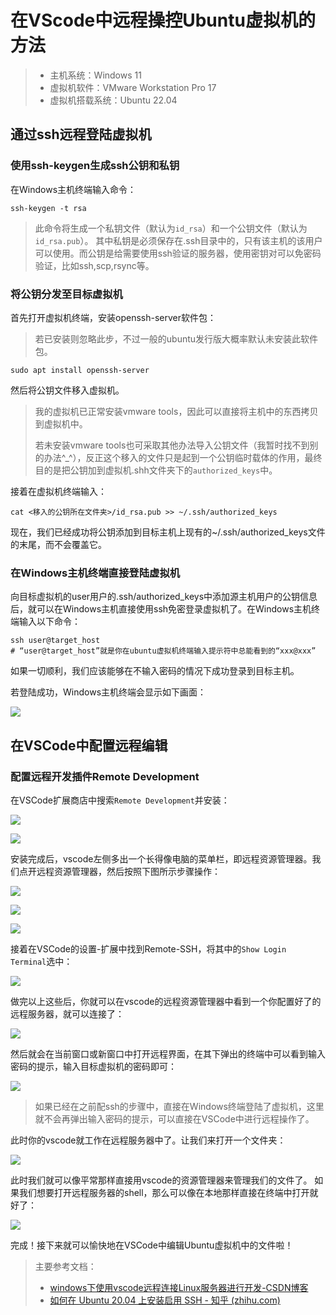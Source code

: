 # 在VScode中远程操控Ubuntu虚拟机的方法

> - 主机系统：Windows 11
> - 虚拟机软件：VMware Workstation Pro 17
> - 虚拟机搭载系统：Ubuntu 22.04

## 通过ssh远程登陆虚拟机

### 使用ssh-keygen生成ssh公钥和私钥

在Windows主机终端输入命令：

```
ssh-keygen -t rsa
```

> 此命令将生成一个私钥文件（默认为`id_rsa`）和一个公钥文件（默认为`id_rsa.pub`）。
> 其中私钥是必须保存在.ssh目录中的，只有该主机的该用户可以使用。而公钥是给需要使用ssh验证的服务器，使用密钥对可以免密码验证，比如ssh,scp,rsync等。

### 将公钥分发至目标虚拟机

首先打开虚拟机终端，安装openssh-server软件包：

> 若已安装则忽略此步，不过一般的ubuntu发行版大概率默认未安装此软件包。

```
sudo apt install openssh-server
```

然后将公钥文件移入虚拟机。

> 我的虚拟机已正常安装vmware tools，因此可以直接将主机中的东西拷贝到虚拟机中。
>
> 若未安装vmware tools也可采取其他办法导入公钥文件（我暂时找不到别的办法^_^），反正这个移入的文件只是起到一个公钥临时载体的作用，最终目的是把公钥加到虚拟机.shh文件夹下的`authorized_keys`中。

接着在虚拟机终端输入：

```
cat <移入的公钥所在文件夹>/id_rsa.pub >> ~/.ssh/authorized_keys
```

现在，我们已经成功将公钥添加到目标主机上现有的~/.ssh/authorized_keys文件的末尾，而不会覆盖它。

### 在Windows主机终端直接登陆虚拟机

向目标虚拟机的user用户的.ssh/authorized_keys中添加源主机用户的公钥信息后，就可以在Windows主机直接使用ssh免密登录虚拟机了。在Windows主机终端输入以下命令：

```
ssh user@target_host
# “user@target_host”就是你在ubuntu虚拟机终端输入提示符中总能看到的“xxx@xxx”
```

如果一切顺利，我们应该能够在不输入密码的情况下成功登录到目标主机。

若登陆成功，Windows主机终端会显示如下画面：

![](1.png)

## 在VSCode中配置远程编辑

### 配置远程开发插件Remote Development

在VSCode扩展商店中搜索`Remote Development`并安装：

![](2.png)

![](3.png)

安装完成后，vscode左侧多出一个长得像电脑的菜单栏，即远程资源管理器。我们点开远程资源管理器，然后按照下图所示步骤操作：

![](4.png)

![](5.png)

![](6.png)

接着在VSCode的设置-扩展中找到Remote-SSH，将其中的`Show Login Terminal`选中：

![](7.png)

做完以上这些后，你就可以在vscode的远程资源管理器中看到一个你配置好了的远程服务器，就可以连接了：

![](8.png)

然后就会在当前窗口或新窗口中打开远程界面，在其下弹出的终端中可以看到输入密码的提示，输入目标虚拟机的密码即可：

![](9.png)

> 如果已经在之前配ssh的步骤中，直接在Windows终端登陆了虚拟机，这里就不会再弹出输入密码的提示，可以直接在VSCode中进行远程操作了。

此时你的vscode就工作在远程服务器中了。让我们来打开一个文件夹：

![](10.png)

此时我们就可以像平常那样直接用vscode的资源管理器来管理我们的文件了。
如果我们想要打开远程服务器的shell，那么可以像在本地那样直接在终端中打开就好了：

![](11.png)

完成！接下来就可以愉快地在VSCode中编辑Ubuntu虚拟机中的文件啦！

> 主要参考文档：
>
> - [windows下使用vscode远程连接Linux服务器进行开发-CSDN博客](https://blog.csdn.net/irober/article/details/112724986)
> - [如何在 Ubuntu 20.04 上安装启用 SSH - 知乎 (zhihu.com)](https://zhuanlan.zhihu.com/p/146976128)

